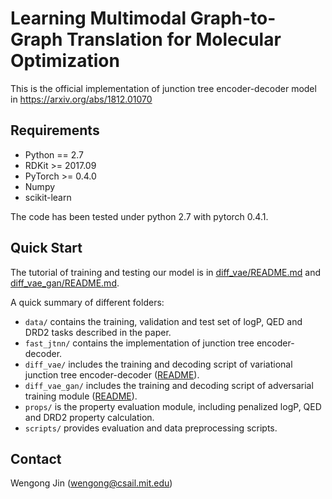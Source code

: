 # Learning Multimodal Graph-to-Graph Translation for Molecular Optimization

This is the official implementation of junction tree encoder-decoder model in https://arxiv.org/abs/1812.01070

## Requirements
* Python == 2.7
* RDKit >= 2017.09
* PyTorch >= 0.4.0
* Numpy
* scikit-learn

The code has been tested under python 2.7 with pytorch 0.4.1. 

## Quick Start
The tutorial of training and testing our model is in [diff_vae/README.md](./diff_vae) and [diff_vae_gan/README.md](./diff_vae_gan).

A quick summary of different folders:
* `data/` contains the training, validation and test set of logP, QED and DRD2 tasks described in the paper.
* `fast_jtnn/` contains the implementation of junction tree encoder-decoder.
* `diff_vae/` includes the training and decoding script of variational junction tree encoder-decoder ([README](./diff_vae)).
* `diff_vae_gan/` includes the training and decoding script of adversarial training module ([README](./diff_vae_gan)).
* `props/` is the property evaluation module, including penalized logP, QED and DRD2 property calculation.
* `scripts/` provides evaluation and data preprocessing scripts.

## Contact
Wengong Jin (wengong@csail.mit.edu)
